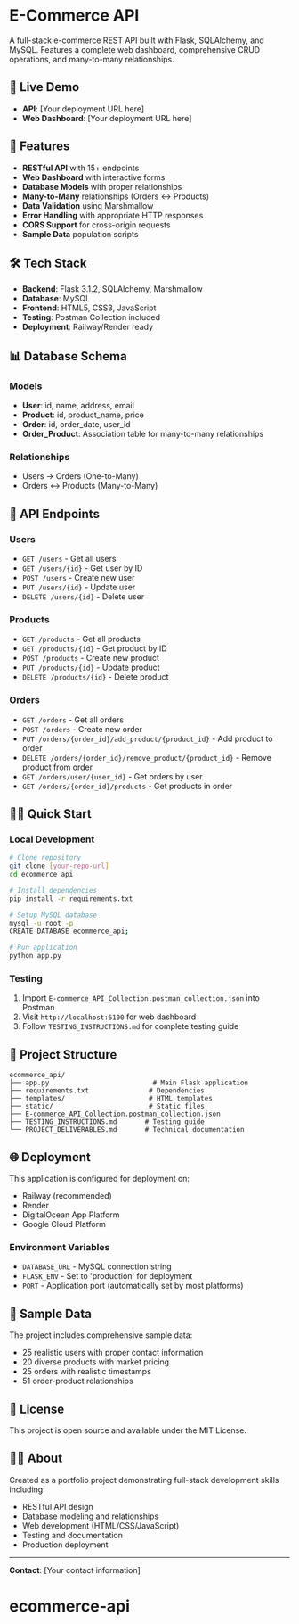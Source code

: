 # E-Commerce API

A full-stack e-commerce REST API built with Flask, SQLAlchemy, and MySQL. Features a complete web dashboard, comprehensive CRUD operations, and many-to-many relationships.

## 🌟 Live Demo
- **API**: [Your deployment URL here]
- **Web Dashboard**: [Your deployment URL here]

## 🚀 Features

- **RESTful API** with 15+ endpoints
- **Web Dashboard** with interactive forms
- **Database Models** with proper relationships
- **Many-to-Many** relationships (Orders ↔ Products)
- **Data Validation** using Marshmallow
- **Error Handling** with appropriate HTTP responses
- **CORS Support** for cross-origin requests
- **Sample Data** population scripts

## 🛠️ Tech Stack

- **Backend**: Flask 3.1.2, SQLAlchemy, Marshmallow
- **Database**: MySQL
- **Frontend**: HTML5, CSS3, JavaScript
- **Testing**: Postman Collection included
- **Deployment**: Railway/Render ready

## 📊 Database Schema

### Models
- **User**: id, name, address, email
- **Product**: id, product_name, price  
- **Order**: id, order_date, user_id
- **Order_Product**: Association table for many-to-many relationships

### Relationships
- Users → Orders (One-to-Many)
- Orders ↔ Products (Many-to-Many)

## 🔗 API Endpoints

### Users
- `GET /users` - Get all users
- `GET /users/{id}` - Get user by ID  
- `POST /users` - Create new user
- `PUT /users/{id}` - Update user
- `DELETE /users/{id}` - Delete user

### Products
- `GET /products` - Get all products
- `GET /products/{id}` - Get product by ID
- `POST /products` - Create new product
- `PUT /products/{id}` - Update product
- `DELETE /products/{id}` - Delete product

### Orders
- `GET /orders` - Get all orders
- `POST /orders` - Create new order
- `PUT /orders/{order_id}/add_product/{product_id}` - Add product to order
- `DELETE /orders/{order_id}/remove_product/{product_id}` - Remove product from order
- `GET /orders/user/{user_id}` - Get orders by user
- `GET /orders/{order_id}/products` - Get products in order

## 🏃‍♂️ Quick Start

### Local Development
```bash
# Clone repository
git clone [your-repo-url]
cd ecommerce_api

# Install dependencies
pip install -r requirements.txt

# Setup MySQL database
mysql -u root -p
CREATE DATABASE ecommerce_api;

# Run application
python app.py
```

### Testing
1. Import `E-commerce_API_Collection.postman_collection.json` into Postman
2. Visit `http://localhost:6100` for web dashboard
3. Follow `TESTING_INSTRUCTIONS.md` for complete testing guide

## 📁 Project Structure
```
ecommerce_api/
├── app.py                          # Main Flask application
├── requirements.txt               # Dependencies
├── templates/                     # HTML templates
├── static/                        # Static files
├── E-commerce_API_Collection.postman_collection.json
├── TESTING_INSTRUCTIONS.md       # Testing guide
└── PROJECT_DELIVERABLES.md       # Technical documentation
```

## 🌐 Deployment

This application is configured for deployment on:
- Railway (recommended)
- Render
- DigitalOcean App Platform
- Google Cloud Platform

### Environment Variables
- `DATABASE_URL` - MySQL connection string
- `FLASK_ENV` - Set to 'production' for deployment
- `PORT` - Application port (automatically set by most platforms)

## 🧪 Sample Data

The project includes comprehensive sample data:
- 25 realistic users with proper contact information
- 20 diverse products with market pricing
- 25 orders with realistic timestamps
- 51 order-product relationships

## 📝 License

This project is open source and available under the MIT License.

## 👨‍💻 About

Created as a portfolio project demonstrating full-stack development skills including:
- RESTful API design
- Database modeling and relationships
- Web development (HTML/CSS/JavaScript)
- Testing and documentation
- Production deployment

---

**Contact**: [Your contact information]
# ecommerce-api
